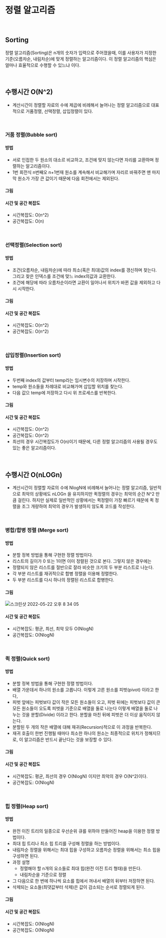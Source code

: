 # 정렬 알고리즘

</br>

## Sorting

정렬 알고리즘(Sorting)은 n개의 숫자가 입력으로 주어졌을때, 이를 사용자가 지정한 기준(오름차순, 내림차순)에 맞게 정렬하는 알고리즘이다. 이 정렬 알고리즘의 핵심은 얼마나 효율적으로 수행할 수 있느냐 이다.

</br>


## 수행시간 O(N^2)
- 계산시간이 정렬할 자료의 수에 제곱에 비례해서 늘어나는 정렬 알고리즘으로 대표적으로 거품정렬, 선택정렬, 삽입정렬이 있다.

</br>

### 거품 정렬(Bubble sort)

#### 방법
- 서로 인접한 두 원소의 대소르 비교하고, 조건에 맞지 않는다면 자리를 교환하며 정렬하는 알고리즘이다. 
- 1번 회전식 n번째오 n+1번재 원소를 계속해서 비교해가며 자리르 바꿔주면 맨 마지막 원소가 가장 큰 값이기 때문에 다음 회전에서는 제외된다.

#### 그림


#### 시간 및 공간 복잡도
- 시간복잡도: O(n^2)
- 공간복잡도: O(n)

</br>

### 선택정렬(Selection sort)  

#### 방법
- 조건(오름차순, 내림차순)에 따라 최소(혹은 최대)값의 index를 갱신하며 찾는다. 그리고 찾은 인덱스를 조건에 맞느 index의값과 교환한다.
- 조건에 해당에 따라 오름차순이라면 교환이 일어나서 위치가 바뀐 값을 제외하고 다시 시작한다.

#### 그림


#### 시간 및 공간 복잡도
- 시간복잡도: O(n^2)
- 공간복잡도: O(n^2)

</br>

### 삽입정렬(Insertion sort) 

#### 방법
- 두번째 index의 값부터 temp라는 임시변수의 저장하며 시작한다.
- temp와 원소들을 차례대로 비교해가며 삽입할 위치를 찾는다.
- 다음 값으 temp에 저장하고 다시 위 프로세스를 반복한다.

#### 그림


#### 시간 및 공간 복잡도
- 시간복잡도: O(n^2)
- 공간복잡도: O(n^2)
- 최선의 경우 시간복잡도가 O(n)이기 때문에, 다른 정렬 알고리즘의 사용될 경우도 있는 좋은 알고리즘이다. 


</br>

## 수행시간 O(nLOGn)
- 계산시간이 정렬할 자료의 수에 NlogN에 비례해서 늘어나는 정렬 알고리즘, 일반적으로 최악의 상황에도 nLOGn 을 유지하지만 퀵정렬의 경우는 최악의 순간 N^2 만큼 걸린다. 하지만 실제로 일반적인 상황에서는 퀵정렬이 가장 빠르기 때문에 퀵 정렬을 조그 개량하여 최악의 경우가 발생하지 않도록 코드를 작성한다.

</br>

### 병합/합병 정렬 (Merge sort)  

#### 방법
- 분할 정복 방법을 통해 구현한 정렬 방법이다.
- 리스트의 길이가 0 또는 1이면 이미 정렬된 것으로 본다. 그렇지 않은 경우에는
- 정렬되지 않은 리스트를 절반으로 잘라 비슷한 크기의 두 부분 리스트로 나눈다.
- 각 부분 리스트를 재귀적으로 합병 정렬을 이용해 정렬한다.
- 두 부분 리스트를 다시 하나의 정렬된 리스트로 합병한다.

#### 그림
![스크린샷 2022-05-22 오후 8 34 05](https://user-images.githubusercontent.com/60414900/169693116-1b61b1f6-acdf-4b39-875d-d09ad3b09c1c.png)

#### 시간 및 공간 복잡도
- 시간복잡도: 평균, 최선, 최악 모두 O(NlogN)
- 공간복잡도: O(NlogN)

</br>

### 퀵 정렬(Quick sort)  

#### 방법
- 분할 정복 방법을 통해 구현한 정렬 방법이다.
- 배열 가운데서 하나의 원소를 고릅니다. 이렇게 고른 원소를 피벗(pivot) 이라고 한다,
- 피벗 앞에는 피벗보다 값이 작은 모든 원소들이 오고, 피벗 뒤에는 피벗보다 값이 큰 모든 원소들이 오도록 피벗을 기준으로 배열을 둘로 나눈다 이렇게 배열을 둘로 나누는 것을 분할(Divide) 이라고 한다. 분할을 마친 뒤에 피벗은 더 이상 움직이지 않는다.
- 분할된 두 개의 작은 배열에 대해 재귀(Recursion)적으로 이 과정을 반복한다.
- 재귀 호출이 한번 진행될 때마다 최소한 하나의 원소는 최종적으로 위치가 정해지므로, 이 알고리즘은 반드시 끝난다는 것을 보장할 수 있다.


#### 그림


#### 시간 및 공간 복잡도
- 시간복잡도: 평균, 최선의 경우 O(NlogN) 이지만 최악의 경우 O(N^2)이다.
- 공간복잡도: O(NlogN)

</br>

### 힙 정렬(Heap sort)  

#### 방법
- 완전 이진 트리의 일종으로 우선순위 큐를 위하야 만들어진 heap을 이용한 정렬 방법이다.
- 최대 힙 트리나 최소 힙 트리를 구성해 정렬을 하는 방법이다.
- 내림차순 정렬을 위해서는 최대 힙을 구성하고 오름차순 정렬을 위해서는 최소 힙을 구성하면 된다.
- 과정 설명
  - 정렬해야 할 n개의 요소들로 최대 힙(완전 이진 트리 형태)을 만든다.
  - 내림차순을 기준으로 정렬
- 그 다음으로 한 번에 하나씩 요소를 힙에서 꺼내서 배열의 뒤부터 저장하면 된다.
- 삭제되는 요소들(최댓값부터 삭제)은 값이 감소되는 순서로 정렬되게 된다.

#### 그림


#### 시간 및 공간 복잡도
- 시간복잡도: O(NlogN)
- 공간복잡도: O(NlogN)









